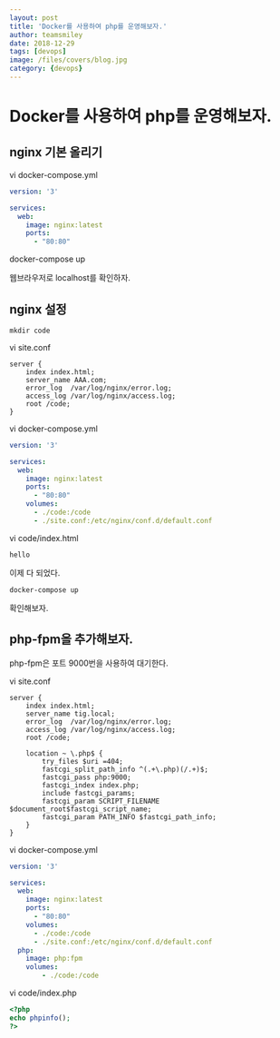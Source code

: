 ```yaml
---
layout: post
title: 'Docker를 사용하여 php를 운영해보자.' 
author: teamsmiley
date: 2018-12-29
tags: [devops]
image: /files/covers/blog.jpg
category: {devops}
---
```


# Docker를 사용하여 php를 운영해보자.

## nginx 기본 올리기 

vi docker-compose.yml
```yml
version: '3'

services:
  web:
    image: nginx:latest
    ports:
      - "80:80"
```

docker-compose up 

웹브라우저로 localhost를 확인하자.

## nginx 설정 
```
mkdir code
```

vi site.conf
```
server {
    index index.html;
    server_name AAA.com;
    error_log  /var/log/nginx/error.log;
    access_log /var/log/nginx/access.log;
    root /code;
}
```

vi docker-compose.yml
```yml
version: '3'

services:
  web:
    image: nginx:latest
    ports:
      - "80:80"
    volumes:
      - ./code:/code
      - ./site.conf:/etc/nginx/conf.d/default.conf
```

vi code/index.html
```
hello
```
이제 다 되었다.
```
docker-compose up 
```

확인해보자.

## php-fpm을 추가해보자. 

php-fpm은 포트 9000번을 사용하여 대기한다. 

vi site.conf
```
server {
    index index.html;
    server_name tig.local;
    error_log  /var/log/nginx/error.log;
    access_log /var/log/nginx/access.log;
    root /code;
    
    location ~ \.php$ {
        try_files $uri =404;
        fastcgi_split_path_info ^(.+\.php)(/.+)$;
        fastcgi_pass php:9000; 
        fastcgi_index index.php;
        include fastcgi_params;
        fastcgi_param SCRIPT_FILENAME $document_root$fastcgi_script_name;
        fastcgi_param PATH_INFO $fastcgi_path_info;
    }
}
```

vi docker-compose.yml
```yml
version: '3'

services:
  web:
    image: nginx:latest
    ports:
      - "80:80"
    volumes:
      - ./code:/code
      - ./site.conf:/etc/nginx/conf.d/default.conf
  php:
    image: php:fpm
    volumes:
        - ./code:/code
```

vi code/index.php
```php
<?php
echo phpinfo();
?>
```



